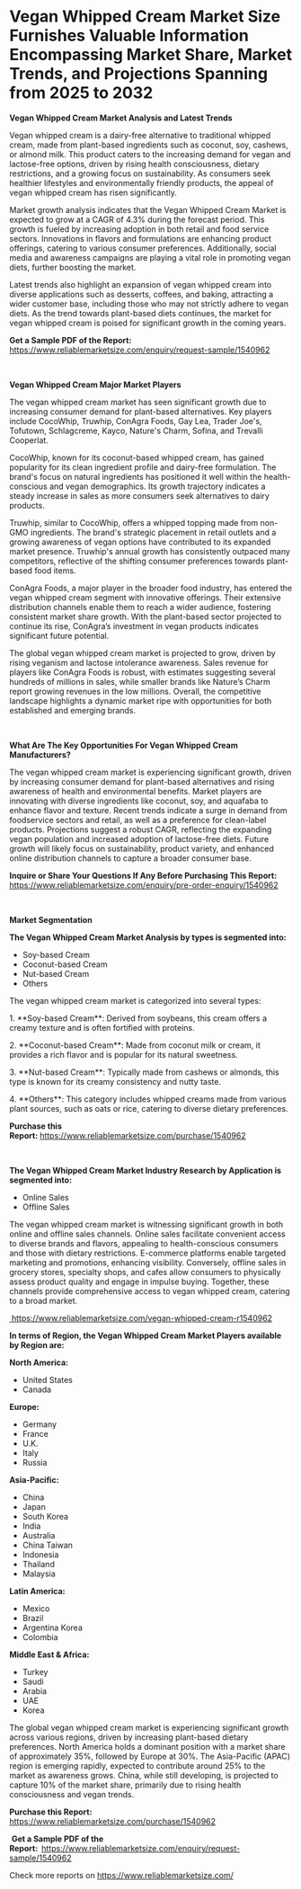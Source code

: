 <p><h1>Vegan Whipped Cream Market Size Furnishes Valuable Information Encompassing Market Share, Market Trends, and Projections Spanning from 2025 to 2032</h1></p><p><strong>Vegan Whipped Cream Market Analysis and Latest Trends</strong></p>
<p><p>Vegan whipped cream is a dairy-free alternative to traditional whipped cream, made from plant-based ingredients such as coconut, soy, cashews, or almond milk. This product caters to the increasing demand for vegan and lactose-free options, driven by rising health consciousness, dietary restrictions, and a growing focus on sustainability. As consumers seek healthier lifestyles and environmentally friendly products, the appeal of vegan whipped cream has risen significantly.</p><p>Market growth analysis indicates that the Vegan Whipped Cream Market is expected to grow at a CAGR of 4.3% during the forecast period. This growth is fueled by increasing adoption in both retail and food service sectors. Innovations in flavors and formulations are enhancing product offerings, catering to various consumer preferences. Additionally, social media and awareness campaigns are playing a vital role in promoting vegan diets, further boosting the market.</p><p>Latest trends also highlight an expansion of vegan whipped cream into diverse applications such as desserts, coffees, and baking, attracting a wider customer base, including those who may not strictly adhere to vegan diets. As the trend towards plant-based diets continues, the market for vegan whipped cream is poised for significant growth in the coming years.</p></p>
<p><strong>Get a Sample PDF of the Report:&nbsp;</strong> <a href="https://www.reliablemarketsize.com/enquiry/request-sample/1540962?utm_campaign=2479&utm_medium=2&utm_source=Github&utm_content=ia&utm_term=07042025&utm_id=vegan-whipped-cream">https://www.reliablemarketsize.com/enquiry/request-sample/1540962</a></p>
<p>&nbsp;</p>
<p><strong>Vegan Whipped Cream Major Market Players</strong></p>
<p><p>The vegan whipped cream market has seen significant growth due to increasing consumer demand for plant-based alternatives. Key players include CocoWhip, Truwhip, ConAgra Foods, Gay Lea, Trader Joe's, Tofutown, Schlagcreme, Kayco, Nature's Charm, Sofina, and Trevalli Cooperlat.</p><p>CocoWhip, known for its coconut-based whipped cream, has gained popularity for its clean ingredient profile and dairy-free formulation. The brand's focus on natural ingredients has positioned it well within the health-conscious and vegan demographics. Its growth trajectory indicates a steady increase in sales as more consumers seek alternatives to dairy products.</p><p>Truwhip, similar to CocoWhip, offers a whipped topping made from non-GMO ingredients. The brand's strategic placement in retail outlets and a growing awareness of vegan options have contributed to its expanded market presence. Truwhip's annual growth has consistently outpaced many competitors, reflective of the shifting consumer preferences towards plant-based food items.</p><p>ConAgra Foods, a major player in the broader food industry, has entered the vegan whipped cream segment with innovative offerings. Their extensive distribution channels enable them to reach a wider audience, fostering consistent market share growth. With the plant-based sector projected to continue its rise, ConAgra’s investment in vegan products indicates significant future potential.</p><p>The global vegan whipped cream market is projected to grow, driven by rising veganism and lactose intolerance awareness. Sales revenue for players like ConAgra Foods is robust, with estimates suggesting several hundreds of millions in sales, while smaller brands like Nature’s Charm report growing revenues in the low millions. Overall, the competitive landscape highlights a dynamic market ripe with opportunities for both established and emerging brands.</p></p>
<p>&nbsp;</p>
<p><strong>What Are The Key Opportunities For Vegan Whipped Cream Manufacturers?</strong></p>
<p><p>The vegan whipped cream market is experiencing significant growth, driven by increasing consumer demand for plant-based alternatives and rising awareness of health and environmental benefits. Market players are innovating with diverse ingredients like coconut, soy, and aquafaba to enhance flavor and texture. Recent trends indicate a surge in demand from foodservice sectors and retail, as well as a preference for clean-label products. Projections suggest a robust CAGR, reflecting the expanding vegan population and increased adoption of lactose-free diets. Future growth will likely focus on sustainability, product variety, and enhanced online distribution channels to capture a broader consumer base.</p></p>
<p><strong>Inquire or Share Your Questions If Any Before Purchasing This Report:</strong> <a href="https://www.reliablemarketsize.com/enquiry/pre-order-enquiry/1540962?utm_campaign=2479&utm_medium=2&utm_source=Github&utm_content=ia&utm_term=07042025&utm_id=vegan-whipped-cream">https://www.reliablemarketsize.com/enquiry/pre-order-enquiry/1540962</a></p>
<p>&nbsp;</p>
<p><strong>Market Segmentation</strong></p>
<p><strong>The Vegan Whipped Cream Market Analysis by types is segmented into:</strong></p>
<p><ul><li>Soy-based Cream</li><li>Coconut-based Cream</li><li>Nut-based Cream</li><li>Others</li></ul></p>
<p><p>The vegan whipped cream market is categorized into several types: </p><p>1. **Soy-based Cream**: Derived from soybeans, this cream offers a creamy texture and is often fortified with proteins. </p><p>2. **Coconut-based Cream**: Made from coconut milk or cream, it provides a rich flavor and is popular for its natural sweetness. </p><p>3. **Nut-based Cream**: Typically made from cashews or almonds, this type is known for its creamy consistency and nutty taste. </p><p>4. **Others**: This category includes whipped creams made from various plant sources, such as oats or rice, catering to diverse dietary preferences.</p></p>
<p><strong>Purchase this Report:&nbsp;</strong><a href="https://www.reliablemarketsize.com/purchase/1540962?utm_campaign=2479&utm_medium=2&utm_source=Github&utm_content=ia&utm_term=07042025&utm_id=vegan-whipped-cream">https://www.reliablemarketsize.com/purchase/1540962</a></p>
<p>&nbsp;</p>
<p><strong>The Vegan Whipped Cream Market Industry Research by Application is segmented into:</strong></p>
<p><ul><li>Online Sales</li><li>Offline Sales</li></ul></p>
<p><p>The vegan whipped cream market is witnessing significant growth in both online and offline sales channels. Online sales facilitate convenient access to diverse brands and flavors, appealing to health-conscious consumers and those with dietary restrictions. E-commerce platforms enable targeted marketing and promotions, enhancing visibility. Conversely, offline sales in grocery stores, specialty shops, and cafes allow consumers to physically assess product quality and engage in impulse buying. Together, these channels provide comprehensive access to vegan whipped cream, catering to a broad market.</p></p>
<p><a href="https://www.reliablemarketsize.com/vegan-whipped-cream-r1540962?utm_campaign=2479&utm_medium=2&utm_source=Github&utm_content=ia&utm_term=07042025&utm_id=vegan-whipped-cream">&nbsp;https://www.reliablemarketsize.com/vegan-whipped-cream-r1540962</a></p>
<p><strong>In terms of Region, the Vegan Whipped Cream Market Players available by Region are:</strong></p>
<p>
    <p> <strong> North America: </strong>
        <ul>
            <li>United States</li>
            <li>Canada</li>
        </ul>
        </p> 
    <p> <strong> Europe: </strong>
        <ul>
            <li>Germany</li>
            <li>France</li>
            <li>U.K.</li>
            <li>Italy</li>
            <li>Russia</li>
        </ul>
        </p> 
    <p> <strong> Asia-Pacific: </strong>
        <ul>
            <li>China</li>
            <li>Japan</li>
            <li>South Korea</li>
            <li>India</li>
            <li>Australia</li>
            <li>China Taiwan</li>
            <li>Indonesia</li>
            <li>Thailand</li>
            <li>Malaysia</li>
        </ul>
        </p> 
    <p> <strong> Latin America: </strong>
        <ul>
            <li>Mexico</li>
            <li>Brazil</li>
            <li>Argentina Korea</li>
            <li>Colombia</li>
        </ul>
        </p> 
    <p> <strong> Middle East & Africa: </strong>
        <ul>
            <li>Turkey</li>
            <li>Saudi</li>
            <li>Arabia</li>
            <li>UAE</li>
            <li>Korea</li>
        </ul>
    </p>
    </p>
<p><p>The global vegan whipped cream market is experiencing significant growth across various regions, driven by increasing plant-based dietary preferences. North America holds a dominant position with a market share of approximately 35%, followed by Europe at 30%. The Asia-Pacific (APAC) region is emerging rapidly, expected to contribute around 25% to the market as awareness grows. China, while still developing, is projected to capture 10% of the market share, primarily due to rising health consciousness and vegan trends.</p></p>
<p><strong>Purchase this Report: </strong><a href="https://www.reliablemarketsize.com/purchase/1540962?utm_campaign=2479&utm_medium=2&utm_source=Github&utm_content=ia&utm_term=07042025&utm_id=vegan-whipped-cream">https://www.reliablemarketsize.com/purchase/1540962</a></p>
<p>&nbsp;<strong>Get a Sample PDF of the Report:&nbsp;&nbsp;</strong><a href="https://www.reliablemarketsize.com/enquiry/request-sample/1540962?utm_campaign=2479&utm_medium=2&utm_source=Github&utm_content=ia&utm_term=07042025&utm_id=vegan-whipped-cream">https://www.reliablemarketsize.com/enquiry/request-sample/1540962</a></p>
<p><strong></strong></p>
<p>Check more reports on <a href="https://www.reliablemarketsize.com/?utm_campaign=2479&utm_medium=2&utm_source=Github&utm_content=ia&utm_term=07042025&utm_id=vegan-whipped-cream">https://www.reliablemarketsize.com/</a></p>